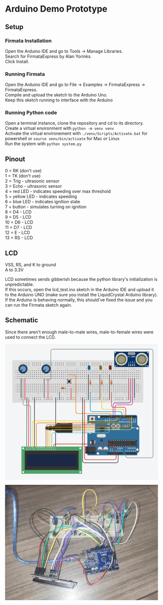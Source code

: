 # Arduino Demo Prototype

## Setup

### Firmata Installation

Open the Arduino IDE and go to Tools -> Manage Libraries.  
Search for FirmataExpress by Alan Yorinks.  
Click Install.

### Running Firmata

Open the Arduino IDE and go to File -> Examples -> FirmataExpress -> FirmataExpress.  
Compile and upload the sketch to the Arduino Uno.  
Keep this sketch running to interface with the Arduino

### Running Python code

Open a terminal instance, clone the repository and cd to its directory.  
Create a virtual environment with `python -m venv venv`  
Activate the virtual environement with `./venv/Scripts/Activate.bat` for powershell or `source venv/bin/activate` for Mac or Linux  
Run the system with `python system.py`

## Pinout

0 = RK (don't use)  
1 = TK (don't use)  
2 = Trig - ultrasonic sensor  
3 = Echo - ultrasonic sensor  
4 = red LED - indicates speeding over max threshold  
5 = yellow LED - indicates speeding  
6 = blue LED - indicates ignition state  
7 = button - simulates turning on ignition  
8 = D4 - LCD  
9 = D5 - LCD  
10 = D6 - LCD  
11 = D7 - LCD  
12 = E - LCD  
13 = RS - LCD  

## LCD

VSS, RS, and K to ground  
A to 3.3V

LCD sometimes sends gibberish because the python library's initialization is unpredictable.  
If this occurs, open the lcd_test.ino sketch in the Arduino IDE and upload it to the Arduino UNO (make sure you install the LiquidCrystal Arduino library).  
If the Arduino is behaving normally, this should've fixed the issue and you can run the Firmata sketch again.  

## Schematic

Since there aren't enough male-to-male wires, male-to-female wires were used to connect the LCD.

![Alt text](images/schematic.png)

![Alt text](images/picture.png)